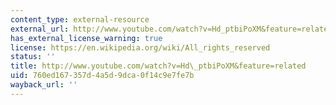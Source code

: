 ```yaml
---
content_type: external-resource
external_url: http://www.youtube.com/watch?v=Hd_ptbiPoXM&feature=related
has_external_license_warning: true
license: https://en.wikipedia.org/wiki/All_rights_reserved
status: ''
title: http://www.youtube.com/watch?v=Hd\_ptbiPoXM&feature=related
uid: 760ed167-357d-4a5d-9dca-0f14c9e7fe7b
wayback_url: ''
---
```

